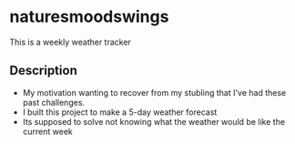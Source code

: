 # naturesmoodswings
This is a weekly weather tracker
## Description
- My motivation wanting to recover from my stubling that I've had these past challenges. 
- I built this project to make a 5-day weather forecast
- Its supposed to solve not knowing what the weather would be like the current week
